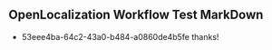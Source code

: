 ## OpenLocalization Workflow Test MarkDown
* 53eee4ba-64c2-43a0-b484-a0860de4b5fe thanks!

<!--HONumber=Sep16_HO1-->


